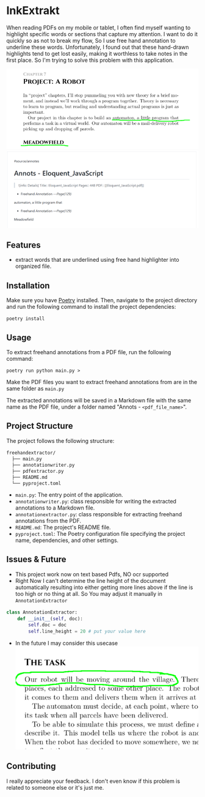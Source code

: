 # InkExtrakt
When reading PDFs on my mobile or tablet, I often find myself wanting to highlight specific words or sections that capture my attention. I want to do it quickly so as not to break my flow, So I use free hand annotation to underline these words. Unfortunately, I found out that these hand-drawn highlights tend to get lost easily, making it worthless to take notes in the first place. So I'm trying to solve this problem with this application.

![input example](/images/jselequentshowcaseinput.png)
![output example](/images/jselequentshowcaseoutput.png)
## Features 
- extract words that are underlined using free hand highlighter into organized file.

## Installation

Make sure you have [Poetry](https://python-poetry.org/) installed. Then, navigate to the project directory and run the following command to install the project dependencies:

```shell
poetry install
```

## Usage

To extract freehand annotations from a PDF file, run the following command:

```shell
poetry run python main.py >
```

Make the PDF files you want to extract freehand annotations from are in the same folder as `main.py`

The extracted annotations will be saved in a Markdown file with the same name as the PDF file, under a folder named "Annots - `<pdf_file_name>`".

## Project Structure

The project follows the following structure:

```
freehandextractor/
  ├── main.py
  ├── annotationwriter.py
  ├── pdfextractor.py
  ├── README.md
  └── pyproject.toml
```

- `main.py`: The entry point of the application.
- `annotationwriter.py`: class responsible for writing the extracted annotations to a Markdown file.
- `annotationextractor.py`: class responsible for extracting freehand annotations from the PDF.
- `README.md`: The project's README file.
- `pyproject.toml`: The Poetry configuration file specifying the project name, dependencies, and other settings.

## Issues & Future 
- This project work now on text based Pdfs, NO ocr supported
- Right Now I can't determine the line height of the document automatically resulting into either getting more lines above if the line is too high or no thing at all. So You may adjust it manually in `AnnotationExtractor`
```python
class AnnotationExtractor:
    def __init__(self, doc):
        self.doc = doc
        self.line_height = 20 # put your value here
```
- In the future I may consider this usecase ![](images/circle.png)
## Contributing

I really appreciate your feedback. I don't even know if this problem is related to someone else or it's just me. 




